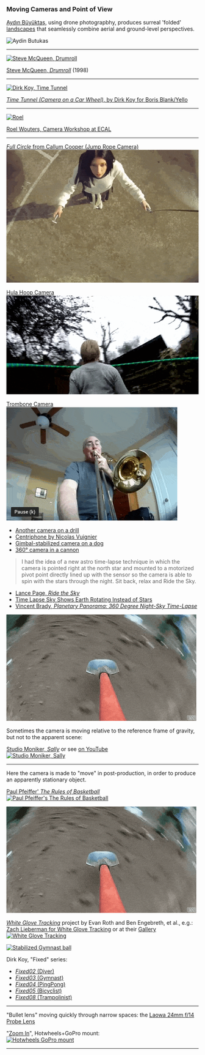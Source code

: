### Moving Cameras and Point of View

[Aydın Büyüktaş](http://www.aydinbuyuktas.com/), using drone photograpbhy, produces surreal 'folded' [landscapes](https://www.wired.com/2017/03/aydin-buyuktas-flatland-ii/) that seamlessly combine aerial and ground-level perspectives.

![Aydin Butukas](images/buyuktas-flatland-01.jpg)

---

[![Steve McQueen, Drumroll](images/drumroll-steve-mcqueen.jpg)](https://www.youtube.com/watch?v=9oGO2mawifA)<br />

[Steve McQueen, *Drumroll*](https://www.youtube.com/watch?v=9oGO2mawifA) (1998)

--- 

[![Dirk Koy, *Time Tunnel*](images/time-tunnel.jpg)](https://vimeo.com/84162988)<br />

[*Time Tunnel (Camera on a Car Wheel)*, by Dirk Koy for Boris Blank/Yello](https://vimeo.com/84162988)

--- 

[![Roel](images/roel.gif)](http://gizmodo.com/these-designers-make-boring-old-video-cameras-do-imposs-1444863383)

[Roel Wouters, Camera Workshop at ECAL](https://vimeo.com/62869207)

---

[*Full Circle* from Callum Cooper (Jump Rope Camera)](https://vimeo.com/37077712)<br />[![Jumprope Camera](images/moving/cam_jumprope.gif)](https://vimeo.com/37077712)

[Hula Hoop Camera](https://www.youtube.com/watch?v=EumsgPn9xaM)<br />[![Hula hoop camera](images/moving/cam_hulahoop.gif)](https://www.youtube.com/watch?v=EumsgPn9xaM)

[Trombone Camera](https://www.youtube.com/watch?v=soDn2puEuL8)<br />[![Trombone camera](images/moving/cam_trombone.gif)](https://www.youtube.com/watch?v=soDn2puEuL8)


* [Another camera on a drill](https://www.youtube.com/watch?v=FIJfshJ757s)
* [Centriphone by Nicolas Vuignier](https://www.youtube.com/watch?v=aqncOP7OzMg)
* [Gimbal-stabilized camera on a dog](https://www.youtube.com/watch?v=r9UfGtM-kHc&t=616s)
* [360° camera in a cannon](https://www.youtube.com/watch?v=RhGwPa92QKc)


> I had the idea of a new astro time-lapse technique in which the camera is pointed right at the north star and mounted to a motorized pivot point directly lined up with the sensor so the camera is able to spin with the stars through the night. Sit back, relax and Ride the Sky.

* [Lance Page, *Ride the Sky*](https://vimeo.com/98679934)
* [Time Lapse Sky Shows Earth Rotating Instead of Stars](https://www.youtube.com/watch?v=nkn2ZXWDl6k)
* [Vincent Brady, *Planetary Panorama: 360 Degree Night-Sky Time-Lapse*](https://www.youtube.com/watch?v=azJaOQAGTJo)


![Camera on a shovel](images/moving/cam_shovel.gif)

Sometimes the camera is moving relative to the reference frame of gravity, but not to the apparent scene:


[Studio Moniker, *Sally*](http://roelwouters.com/sally) or see [on YouTube](https://www.youtube.com/watch?v=mrPe6bpAgI8)<br />[![Studio Moniker, *Sally*](images/sally.jpg)](http://roelwouters.com/sally)

---

Here the camera is made to "move" in post-production, in order to produce an apparently stationary object.  

[Paul Pfeiffer' *The Rules of Basketball*](https://www.youtube.com/watch?v=ssJZJs9g_xQ)<br />[![Paul Pfeiffer's The Rules of Basketball](images/pfeiffer.gif)](https://www.youtube.com/watch?v=ssJZJs9g_xQ)

![Camera on Shovel](images/moving/cam_shovel.gif)


[*White Glove Tracking*](http://whiteglovetracking.com/) project by Evan Roth and Ben Engebreth, et al., e.g.: [Zach Lieberman for White Glove Tracking](images/zl_pf_tribute.mov) or at their [Gallery](http://whiteglovetracking.com/gallery.html)<br />[![White Glove Tracking](images/zl-pf.gif)](https://youtu.be/jrktgrUPxjo)



[![Stabilized Gymnast ball](images/gymnast-ball.gif)](https://i.imgur.com/8LEIObL.gifv)

Dirk Koy, "Fixed" series:

* [*Fixed02* (Diver)](https://vimeo.com/350977026)
* [*Fixed03* (Gymnast)](https://vimeo.com/352532472)
* [*Fixed04* (PingPong)](https://vimeo.com/354368811)
* [*Fixed05* (Bicyclist)](https://vimeo.com/358530638)
* [*Fixed08* (Trampolinist)](https://vimeo.com/367279236)

---

"Bullet lens" moving quickly through narrow spaces: the [Laowa 24mm f/14 Probe Lens](https://www.kickstarter.com/projects/laowa/revolutionize-macro-videography-laowa-24mm-f-14-pr)

"[Zoom In](https://www.youtube.com/watch?v=yQM7-6hWvNA)", Hotwheels+GoPro mount:<br />
[![Hotwheels GoPro mount](images/gopro-hotwheels.jpg)](https://www.youtube.com/watch?v=yQM7-6hWvNA)

---


